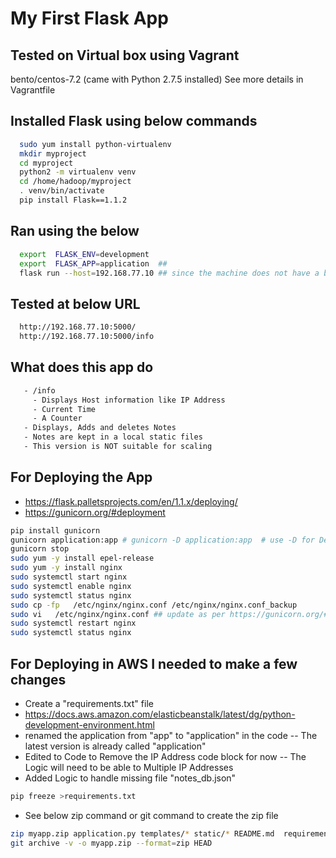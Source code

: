 # My First Flask App 

## Tested on Virtual box using Vagrant
  bento/centos-7.2  (came with Python 2.7.5 installed)
  See more details in Vagrantfile

## Installed Flask using below commands
```bash
  sudo yum install python-virtualenv
  mkdir myproject
  cd myproject
  python2 -m virtualenv venv
  cd /home/hadoop/myproject
  . venv/bin/activate
  pip install Flask==1.1.2
```
## Ran using the below
```bash
  export  FLASK_ENV=development
  export  FLASK_APP=application  ##
  flask run --host=192.168.77.10 ## since the machine does not have a browser I had to use below flask command instead of "flask run"
```
## Tested at below URL
```bash
  http://192.168.77.10:5000/
  http://192.168.77.10:5000/info
```
## What does this app do
```bash
   - /info
     - Displays Host information like IP Address
     - Current Time
     - A Counter
   - Displays, Adds and deletes Notes
   - Notes are kept in a local static files
   - This version is NOT suitable for scaling
```
## For Deploying the App 
- https://flask.palletsprojects.com/en/1.1.x/deploying/
- https://gunicorn.org/#deployment
```bash
pip install gunicorn
gunicorn application:app # gunicorn -D application:app  # use -D for Deamon Mode
gunicorn stop
sudo yum -y install epel-release
sudo yum -y install nginx
sudo systemctl start nginx
sudo systemctl enable nginx
sudo systemctl status nginx
sudo cp -fp   /etc/nginx/nginx.conf /etc/nginx/nginx.conf_backup
sudo vi   /etc/nginx/nginx.conf ## update as per https://gunicorn.org/#deployment
sudo systemctl restart nginx
sudo systemctl status nginx
```
## For Deploying in AWS I needed to make a few changes
- Create a "requirements.txt" file 
- https://docs.aws.amazon.com/elasticbeanstalk/latest/dg/python-development-environment.html
- renamed the application from "app" to "application" in the code
-- The latest version is already called "application"
- Edited to Code to Remove the IP Address code block for now
-- The Logic will need to be able to Multiple IP Addresses
- Added Logic to handle missing file "notes_db.json"
```bash
pip freeze >requirements.txt
```
- See below zip command or git command to create the zip file
```bash
zip myapp.zip application.py templates/* static/* README.md  requirements.txt notes_db.json
git archive -v -o myapp.zip --format=zip HEAD
```
